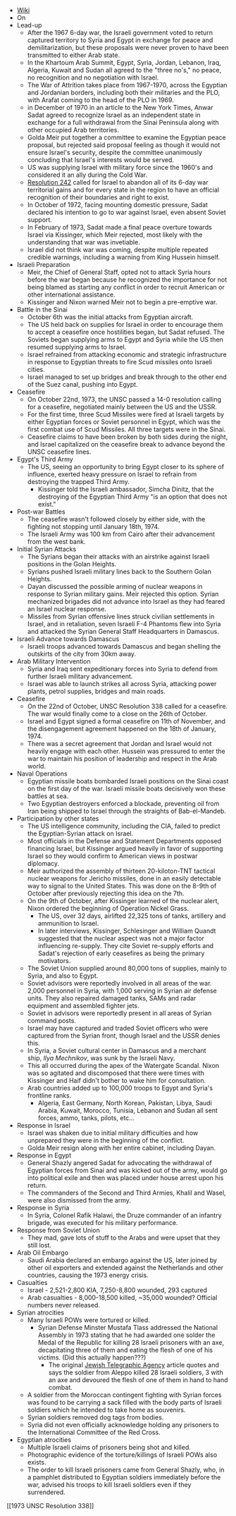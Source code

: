 - [Wiki](https://en.wikipedia.org/wiki/Yom_Kippur_War)
- On
- Lead-up
    - After the 1967 6-day war, the Israeli government voted to return captured territory to Syria and Egypt in exchange for peace and demilitarization, but these proposals were never proven to have been transmitted to either Arab state.
    - In the Khartoum Arab Summit, Egypt, Syria, Jordan, Lebanon, Iraq, Algeria, Kuwait and Sudan all agreed to the "three no's," no peace, no recognition and no negotiation with Israel.
    - The War of Attrition takes place from 1967-1970, across the Egyptian and Jordanian borders, including both their militaries and the PLO, with Arafat coming to the head of the PLO in 1969.
    - in December of 1970 in an article to the New York Times, Anwar Sadat agreed to recognize Israel as an independent state in exchange for a full withdrawal from the Sinai Peninsula along with other occupied Arab territories.
    - Golda Meir put together a committee to examine the Egyptian peace proposal, but rejected said proposal feeling as though it would not ensure Israel's security, despite the committee unanimously concluding that Israel's interests would be served.
    - US was supplying Israel with military force since the 1960's and considered it an ally during the Cold War.
    - [Resolution 242](https://peacemaker.un.org/sites/peacemaker.un.org/files/SCRes242%281967%29.pdf) called for Israel to abandon all of its 6-day war territorial gains and for every state in the region to have an official recognition of their boundaries and right to exist.
    - In October of 1972, facing mounting domestic pressure, Sadat declared his intention to go to war against Israel, even absent Soviet support.
    - In February of 1973, Sadat made a final peace overture towards Israel via Kissinger, which Meir rejected, most likely with the understanding that war was invetiable.
    - Israel did not think war was coming, despite multiple repeated credible warnings, including a warning from King Hussein himself.
- Israeli Preparation
    - Meir, the Chief of General Staff, opted not to attack Syria hours before the war began because he recognized the importance for not being blamed as starting any conflict in order to recruit American or other international assistance.
    - Kissinger and Nixon warned Meir not to begin a pre-emptive war.
- Battle in the Sinai
    - October 6th was the initial attacks from Egyptian aircraft.
    - The US held back on supplies for Israel in order to encourage them to accept a ceasefire once hostilities began, but Sadat refused. The Soviets began supplying arms to Egypt and Syria while the US then resumed supplying arms to Israel.
    - Israel refrained from attacking economic and strategic infrastructure in response to Egyptian threats to fire Scud missiles onto Israeli cities.
    - Israel managed to set up bridges and break through to the other end of the Suez canal, pushing into Egypt.
- Ceasefire
    - On October 22nd, 1973, the UNSC passed a 14-0 resolution calling for a ceasefire, negotiated mainly between the US and the USSR.
    - For the first time, three Scud Missiles were fired at Israeli targets by either Egyptian forces or Soviet personnel in Egypt, which was the first combat use of Scud Missiles. All three targets were in the Sinai.
    - Ceasefire claims to have been broken by both sides during the night, and Israel capitalized on the ceasefire break to advance beyond the UNSC ceasefire lines.
- Egypt's Third Army
    - The US, seeing an opportunity to bring Egypt closer to its sphere of influence, exerted heavy pressure on Israel to refrain from destroying the trapped Third Army.
        - Kissinger told the Israeli ambassador, Simcha Dinitz, that the destroying of the Egyptian Third Army "is an option that does not exist."
- Post-war Battles
    - The ceasefire wasn't followed closely by either side, with the fighting not stopping until January 18th, 1974.
    - The Israeli Army was 100 km from Cairo after their advancement from the west bank.
- Initial Syrian Attacks
    - The Syrians began their attacks with an airstrike against Israeli positions in the Golan Heights.
    - Syrians pushed Israeli military lines back to the Southern Golan Heights.
    - Dayan discussed the possible arming of nuclear weapons in response to Syrian military gains. Meir rejected this option. Syrian mechanized brigades did not advance into Israel as they had feared an Israel nuclear response.
    - Missiles from Syrian offensive lines struck civilian settlements in Israel, and in retaliation, seven Israeli F-4 Phantoms flew into Syria and attacked the Syrian General Staff Headquarters in Damascus.
- Israeli Advance towards Damascus
    - Israeli troops advanced towards Damascus and began shelling the outskirts of the city from 30km away.
- Arab Military Intervention
    - Syria and Iraq sent expeditionary forces into Syria to defend from further Israeli military advancement.
    - Israel was able to launch strikes all across Syria, attacking power plants, petrol supplies, bridges and main roads.
- Ceasefire
    - On the 22nd of October, UNSC Resolution 338 called for a ceasefire. The war would finally come to a close on the 26th of October.
    - Israel and Egypt signed a formal ceasefire on 11th of November, and the disengagement agreement happened on the 18th of January, 1974.
    - There was a secret agreement that Jordan and Israel would not heavily engage with each other. Hussein was pressured to enter the war to maintain his position of leadership and respect in the Arab world.
- Naval Operations
    - Egyptian missile boats bombarded Israeli positions on the Sinai coast on the first day of the war. Israeli missile boats decisively won these battles at sea.
    - Two Egyptian destroyers enforced a blockade, preventing oil from Iran being shipped to Israel through the straights of Bab-el-Mandeb.
- Participation by other states
    - The US intelligence community, including the CIA, failed to predict the Egyptian-Syrian attack on Israel.
    - Most officials in the Defense and Statement Departments opposed financing Israel, but Kissinger argued heavily in favor of supporting Israel so they would confirm to American views in postwar diplomacy.
    - Meir authorized the assembly of thirteen 20-kiloton-TNT tactical nuclear weapons for Jericho missiles, done in an easily detectable way to signal to the United States. This was done on the 8-9th of October after previously rejecting this idea on the 7th.
    - On the 9th of October, after Kissinger learned of the nuclear alert, Nixon ordered the beginning of Operation Nickel Grass.
        - The US, over 32 days, airlifted 22,325 tons of tanks, artillery and ammunition to Israel.
        - In later interviews, Kissinger, Schlesinger and William Quandt suggested that the nuclear aspect was not a major factor influencing re-supply. They cite Soviet re-supply efforts and Sadat's rejection of early ceasefires as being the primary motivators.
    - The Soviet Union supplied around 80,000 tons of supplies, mainly to Syria, and also to Egypt.
    - Soviet advisors were reportedly involved in all areas of the war. 2,000 personnel in Syria, with 1,000 serving in Syrian air defense units. They also repaired damaged tanks, SAMs and radar equipment and assembled fighter jets.
    - Soviet in advisors were reportedly present in all areas of Syrian command posts.
    - Israel may have captured and traded Soviet officers who were captured from the Syrian front, though Israel and the USSR denies this.
    - In Syria, a Soviet cultural center in Damascus and a merchant ship, _Ilya Mechnikov_, was sunk by the Israeli Navy.
    - This all occurred during the apex of the Watergate Scandal. Nixon was so agitated and discomposed that there were times with Kissinger and Haif didn't bother to wake him for consultation.
    - Arab countries added up to 100,000 troops to Egypt and Syria's frontline ranks.
        - Algeria, East Germany, North Korean, Pakistan, Libya, Saudi Arabia, Kuwait, Morocco, Tunisia, Lebanon and Sudan all sent forces, ammo, tanks, pilots, etc...
- Response in Israel
    - Israel was shaken due to initial military difficulties and how unprepared they were in the beginning of the conflict.
    - Golda Meir resign along with her entire cabinet, including Dayan.
- Response in Egypt
    - General Shazly angered Sadat for advocating the withdrawal of Egyptian forces from Sinai and was kicked out of the army, would go into political exile and then was placed under house arrest upon his return.
    - The commanders of the Second and Third Armies, Khalil and Wasel, were also dismissed from the army.
- Response in Syria
    - In Syria, Colonel Rafik Halawi, the Druze commander of an infantry brigade, was executed for his military performance.
- Response from Soviet Union
    - They mad, gave lots of stuff to the Arabs and were upset that they still lost.
- Arab Oil Embargo
    - Saudi Arabia declared an embargo against the US, later joined by other oil exporters and extended against the Netherlands and other countries, causing the 1973 energy crisis.
- Casualties
    - Israel - 2,521-2,800 KIA, 7,250-8,800 wounded, 293 captured
    - Arab casualties - 8,000-18,500 killed, ~35,000 wounded? Official numbers never released.
- Syrian atrocities
    - Many Israeli POWs were tortured or killed.
        - Syrian Defense Minster Mustafa Tlass addressed the National Assembly in 1973 stating that he had awarded one solder the Medal of the Republic for killing 28 Israeli prisoners with an axe, decapitating three of them and eating the flesh of one of his victims. (Did this actually happen???)
            - The original [Jewish Telegraphic Agency](http://pdfs.jta.org/1975/1975-07-25_142.pdf) article quotes and says the soldier from Aleppo killed 28 Israeli soldiers, 3 with an axe and devoured the flesh of one of them in hand to hand combat.
    - A soldier from the Moroccan contingent fighting with Syrian forces was found to be carrying a sack filled with the body parts of Israeli soldiers which he intended to take home as souvenirs.
    - Syrian soldiers removed dog tags from bodies.
    - Syria did not even officially acknowledge holding any prisoners to the International Committee of the Red Cross.
- Egyptian atrocities
    - Multiple Israeli claims of prisoners being shot and killed.
    - Photographic evidence of the torture/killings of Israeli POWs also exists.
    - The order to kill Israeli prisoners came from General Shazly, who, in a pamphlet distributed to Egyptian soldiers immediately before the war, advised his troops to kill Israeli soldiers even if they surrendered.

[[1973 UNSC Resolution 338]]    